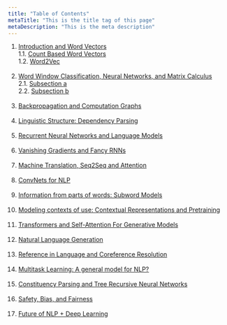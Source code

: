 ```yaml
---
title: "Table of Contents"
metaTitle: "This is the title tag of this page"
metaDescription: "This is the meta description"
---
```


1. [Introduction and Word Vectors](/01_word_vectors) <br/>
    1.1. [Count Based Word Vectors](/01_word_vectors/01_count_based) <br/>
    1.2. [Word2Vec](/01_word_vectors/02_word2vec) <br/><br/>
2. [Word Window Classification, Neural Networks, and Matrix Calculus](#section-2) <br/>
    2.1. [Subsection a](#subsection-a) <br/>
    2.2. [Subsection b](#subsection-b) <br/><br/>
3. [Backpropagation and Computation Graphs](/a) <br/><br/>
4. [Linguistic Structure: Dependency Parsing](/a) <br/><br/>
5. [Recurrent Neural Networks and Language Models](/a) <br/><br/>
6. [Vanishing Gradients and Fancy RNNs](/a) <br/><br/>
7. [Machine Translation, Seq2Seq and Attention](/a) <br/><br/>
8. [ConvNets for NLP](/a) <br/><br/>
9. [Information from parts of words: Subword Models](/a) <br/><br/>
10. [Modeling contexts of use: Contextual Representations and Pretraining](/a) <br/><br/>
11. [Transformers and Self-Attention For Generative Models](/a) <br/><br/>
12. [Natural Language Generation](/a) <br/><br/>
13. [Reference in Language and Coreference Resolution](/a) <br/><br/>
14. [Multitask Learning: A general model for NLP?](/a) <br/><br/>
15. [Constituency Parsing and Tree Recursive Neural Networks](/a) <br/><br/>
16. [Safety, Bias, and Fairness](/a) <br/><br/>
17. [Future of NLP + Deep Learning](/a) <br/><br/>







